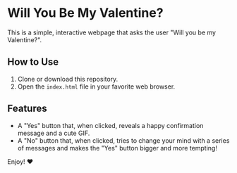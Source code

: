 # Will You Be My Valentine?

This is a simple, interactive webpage that asks the user "Will you be my Valentine?".

## How to Use

1.  Clone or download this repository.
2.  Open the `index.html` file in your favorite web browser.

## Features

*   A "Yes" button that, when clicked, reveals a happy confirmation message and a cute GIF.
*   A "No" button that, when clicked, tries to change your mind with a series of messages and makes the "Yes" button bigger and more tempting!

Enjoy! ❤️
